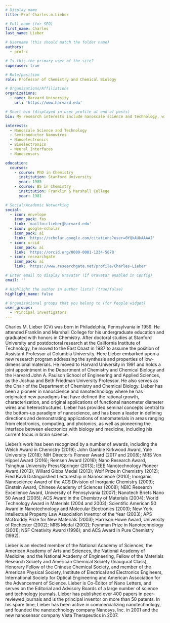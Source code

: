 ```yaml
---
# Display name
title: Prof Charles.m.Lieber

# Full name (for SEO)
first_name: Charles
last_name: Lieber

# Username (this should match the folder name)
authors:
  - prof-c

# Is this the primary user of the site?
superuser: true

# Role/position
role: Professor of Chemistry and Chemical Biology

# Organizations/Affiliations
organizations:
  - name: Harvard University
    url: 'https://www.harvard.edu'

# Short bio (displayed in user profile at end of posts)
bio: My research interests include nanoscale science and technology, with a focus on semiconductor nanowires, nanoelectronics, and bioelectronics.

interests:
  - Nanoscale Science and Technology
  - Semiconductor Nanowires
  - Nanoelectronics
  - Bioelectronics
  - Neural Interfaces
  - Nanosensors

education:
  courses:
    - course: PhD in Chemistry
      institution: Stanford University
      year: 1985
    - course: BS in Chemistry
      institution: Franklin & Marshall College
      year: 1981

# Social/Academic Networking
social:
  - icon: envelope
    icon_pack: fas
    link: 'mailto:clieber@harvard.edu'
  - icon: google-scholar
    icon_pack: ai
    link: 'https://scholar.google.com/citations?user=0YQkAUkAAAAJ'
  - icon: orcid
    icon_pack: ai
    link: 'https://orcid.org/0000-0001-1234-5678'
  - icon: researchgate
    icon_pack: ai
    link: 'https://www.researchgate.net/profile/Charles-Lieber'

# Enter email to display Gravatar (if Gravatar enabled in Config)
email: ''

# Highlight the author in author lists? (true/false)
highlight_name: false

# Organizational groups that you belong to (for People widget)
user_groups:
  - Principal Investigators
---
```


Charles M. Lieber (CV) was born in Philadelphia, Pennsylvania in 1959. He attended Franklin and Marshall College for his undergraduate education and graduated with honors in Chemistry. After doctoral studies at Stanford University and postdoctoral research at the California Institute of Technology, he moved to the East Coast in 1987 to assume the position of Assistant Professor at Columbia University. Here Lieber embarked upon a new research program addressing the synthesis and properties of low-dimensional materials. He moved to Harvard University in 1991 and holds a joint appointment in the Department of Chemistry and Chemical Biology and the Harvard John A. Paulson School of Engineering and Applied Sciences, as the Joshua and Beth Friedman University Professor. He also serves as the Chair of the Department of Chemistry and Chemical Biology. Lieber has been a pioneer in nanoscience and nanotechnology where he has originated new paradigms that have defined the rational growth, characterization, and original applications of functional nanometer diameter wires and heterostructures. Lieber has provided seminal concepts central to the bottom-up paradigm of nanoscience, and has been a leader in defining directions and demonstrating applications of nanomaterials in areas ranging from electronics, computing, and photonics, as well as pioneering the interface between electronics with biology and medicine, including his current focus in brain science. 

Lieber’s work has been recognized by a number of awards, including the Welch Award in Chemistry (2019); John Gamble Kirkwood Award, Yale University (2018); NIH Director’s Pioneer Award (2017 and 2008); MRS Von Hippel Award (2016); Remsen Award (2016); Nano Research Award, Tsinghua University Press/Springer (2013); IEEE Nanotechnology Pioneer Award (2013); Willard Gibbs Medal (2013); Wolf Prize in Chemistry (2012); Fred Kavli Distinguished Lectureship in Nanoscience (2010); Inorganic Nanoscience Award of the ACS Division of Inorganic Chemistry (2009); Einstein Award, Chinese Academy of Sciences (2008); NBIC Research Excellence Award, University of Pennsylvania (2007); Nanotech Briefs Nano 50 Award (2005); ACS Award in the Chemistry of Materials (2004); World Technology Award in Materials (2004 and 2003); Scientific American 50 Award in Nanotechnology and Molecular Electronics (2003); New York Intellectual Property Law Association Inventor of the Year (2003); APS McGroddy Prize for New Materials (2003); Harrison Howe Award, University of Rochester (2002); MRS Medal (2002); Feynman Prize in Nanotechnology (2001); NSF Creativity Award (1996); and ACS Award in Pure Chemistry (1992). 

Lieber is an elected member of the National Academy of Sciences, the American Academy of Arts and Sciences, the National Academy of Medicine, and the National Academy of Engineering, Fellow of the Materials Research Society and American Chemical Society (Inaugural Class), Honorary Fellow of the Chinese Chemical Society, and member of the American Physical Society, Institute of Electrical and Electronics Engineers, International Society for Optical Engineering and American Association for the Advancement of Science. Lieber is Co-Editor of Nano Letters, and serves on the Editorial and Advisory Boards of a large number of science and technology journals. Lieber has published over 400 papers in peer-reviewed journals and is the principal inventor on more than 50 patents. In his spare time, Lieber has been active in commercializing nanotechnology, and founded the nanotechnology company Nanosys, Inc. in 2001 and the new nanosensor company Vista Therapeutics in 2007.